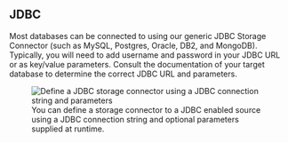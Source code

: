 ## JDBC 

Most databases can be connected to using our generic JDBC Storage Connector (such as MySQL, Postgres, Oracle, DB2, and MongoDB). Typically, you will need to add username and password in your JDBC URL or as key/value parameters. Consult the documentation of your target database to determine the correct JDBC URL and parameters.

<p align="center">
  <figure>
    <img src="../../../assets/images/storage-connectors/jdbc.png" alt="Define a JDBC storage connector using a JDBC connection string and parameters">
    <figcaption>You can define a storage connector to a JDBC enabled source using a JDBC connection string and optional parameters supplied at runtime.</figcaption>
  </figure>
</p>

